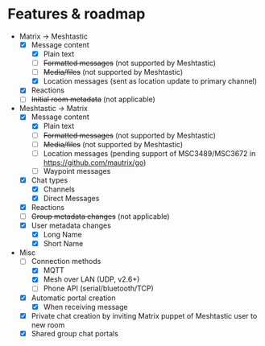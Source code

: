 # Features & roadmap
* Matrix → Meshtastic
  * [x] Message content
    * [x] Plain text
    * [ ] ~~Formatted messages~~ (not supported by Meshtastic)
    * [ ] ~~Media/files~~ (not supported by Meshtastic)
    * [x] Location messages (sent as location update to primary channel)
  * [x] Reactions
  * [ ] ~~Initial room metadata~~ (not applicable)
* Meshtastic → Matrix
  * [x] Message content
    * [x] Plain text
    * [ ] ~~Formatted messages~~ (not supported by Meshtastic)
    * [ ] ~~Media/files~~ (not supported by Meshtastic)
    * [ ] Location messages (pending support of MSC3489/MSC3672 in https://github.com/mautrix/go)
    * [ ] Waypoint messages
  * [x] Chat types
    * [x] Channels
    * [x] Direct Messages
  * [x] Reactions
  * [ ] ~~Group metadata changes~~ (not applicable)
  * [x] User metadata changes
    * [x] Long Name
    * [x] Short Name
* Misc
  * [ ] Connection methods
    * [x] MQTT
    * [x] Mesh over LAN (UDP, v2.6+)
    * [ ] Phone API (serial/bluetooth/TCP)
  * [x] Automatic portal creation
    * [x] When receiving message
  * [x] Private chat creation by inviting Matrix puppet of Meshtastic user to new room
  * [x] Shared group chat portals
